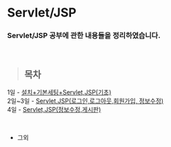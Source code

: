 Servlet/JSP
==============

### Servlet/JSP 공부에 관한 내용들을 정리하였습니다.

<br/>

> ## 목차 <br>
 1일 - [설치+기본세팅+Servlet,JSP(기초)](https://github.com/Kalph/Server/tree/master/1Day) <br/>
 2일~3일 - [Servlet,JSP(로그인,로그아웃,회원가입, 정보수정)]() <br/>
 4일 - [Servlet,JSP(정보수정,게시판)]() <br/>
 
 <br/> 
 
 * 그외 <br/>
  []() <br/>
